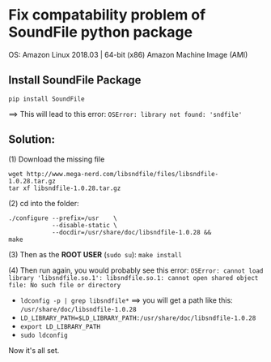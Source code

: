 # Fix compatability problem of SoundFile python package

OS: Amazon Linux 2018.03 | 64-bit (x86) Amazon Machine Image (AMI)

## Install SoundFile Package

`pip install SoundFile`

==> This will lead to this error: `OSError: library not found: 'sndfile'`

## Solution:

(1) Download the missing file
```
wget http://www.mega-nerd.com/libsndfile/files/libsndfile-1.0.28.tar.gz
tar xf libsndfile-1.0.28.tar.gz
```

(2) cd into the folder:
```
./configure --prefix=/usr    \
            --disable-static \
            --docdir=/usr/share/doc/libsndfile-1.0.28 &&
make
```

(3) Then as the **ROOT USER** (`sudo su`):
`make install`

(4) Then run again, you would probably see this error: `OSError: cannot load library 'libsndfile.so.1': libsndfile.so.1: cannot open shared object file: No such file or directory`

+ `ldconfig -p | grep libsndfile*` ==> you will get a path like this: `/usr/share/doc/libsndfile-1.0.28`  
+ `LD_LIBRARY_PATH=$LD_LIBRARY_PATH:/usr/share/doc/libsndfile-1.0.28`  
+ `export LD_LIBRARY_PATH`  
+ `sudo ldconfig`  

Now it's all set.
